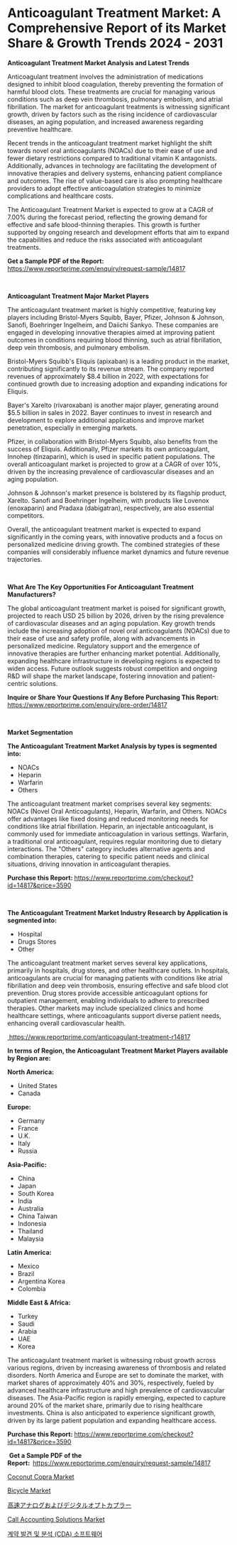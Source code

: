 <p><h1>Anticoagulant Treatment Market: A Comprehensive Report of its Market Share & Growth Trends 2024 - 2031</h1></p><p><strong>Anticoagulant Treatment Market Analysis and Latest Trends</strong></p>
<p><p>Anticoagulant treatment involves the administration of medications designed to inhibit blood coagulation, thereby preventing the formation of harmful blood clots. These treatments are crucial for managing various conditions such as deep vein thrombosis, pulmonary embolism, and atrial fibrillation. The market for anticoagulant treatments is witnessing significant growth, driven by factors such as the rising incidence of cardiovascular diseases, an aging population, and increased awareness regarding preventive healthcare.</p><p>Recent trends in the anticoagulant treatment market highlight the shift towards novel oral anticoagulants (NOACs) due to their ease of use and fewer dietary restrictions compared to traditional vitamin K antagonists. Additionally, advances in technology are facilitating the development of innovative therapies and delivery systems, enhancing patient compliance and outcomes. The rise of value-based care is also prompting healthcare providers to adopt effective anticoagulation strategies to minimize complications and healthcare costs.</p><p>The Anticoagulant Treatment Market is expected to grow at a CAGR of 7.00% during the forecast period, reflecting the growing demand for effective and safe blood-thinning therapies. This growth is further supported by ongoing research and development efforts that aim to expand the capabilities and reduce the risks associated with anticoagulant treatments.</p></p>
<p><strong>Get a Sample PDF of the Report:&nbsp;</strong> <a href="https://www.reportprime.com/enquiry/request-sample/14817">https://www.reportprime.com/enquiry/request-sample/14817</a></p>
<p>&nbsp;</p>
<p><strong>Anticoagulant Treatment Major Market Players</strong></p>
<p><p>The anticoagulant treatment market is highly competitive, featuring key players including Bristol-Myers Squibb, Bayer, Pfizer, Johnson & Johnson, Sanofi, Boehringer Ingelheim, and Daiichi Sankyo. These companies are engaged in developing innovative therapies aimed at improving patient outcomes in conditions requiring blood thinning, such as atrial fibrillation, deep vein thrombosis, and pulmonary embolism.</p><p>Bristol-Myers Squibb's Eliquis (apixaban) is a leading product in the market, contributing significantly to its revenue stream. The company reported revenues of approximately $8.4 billion in 2022, with expectations for continued growth due to increasing adoption and expanding indications for Eliquis.</p><p>Bayer's Xarelto (rivaroxaban) is another major player, generating around $5.5 billion in sales in 2022. Bayer continues to invest in research and development to explore additional applications and improve market penetration, especially in emerging markets.</p><p>Pfizer, in collaboration with Bristol-Myers Squibb, also benefits from the success of Eliquis. Additionally, Pfizer markets its own anticoagulant, Innohep (tinzaparin), which is used in specific patient populations. The overall anticoagulant market is projected to grow at a CAGR of over 10%, driven by the increasing prevalence of cardiovascular diseases and an aging population.</p><p>Johnson & Johnson's market presence is bolstered by its flagship product, Xarelto. Sanofi and Boehringer Ingelheim, with products like Lovenox (enoxaparin) and Pradaxa (dabigatran), respectively, are also essential competitors.</p><p>Overall, the anticoagulant treatment market is expected to expand significantly in the coming years, with innovative products and a focus on personalized medicine driving growth. The combined strategies of these companies will considerably influence market dynamics and future revenue trajectories.</p></p>
<p>&nbsp;</p>
<p><strong>What Are The Key Opportunities For Anticoagulant Treatment Manufacturers?</strong></p>
<p><p>The global anticoagulant treatment market is poised for significant growth, projected to reach USD 25 billion by 2026, driven by the rising prevalence of cardiovascular diseases and an aging population. Key growth trends include the increasing adoption of novel oral anticoagulants (NOACs) due to their ease of use and safety profile, along with advancements in personalized medicine. Regulatory support and the emergence of innovative therapies are further enhancing market potential. Additionally, expanding healthcare infrastructure in developing regions is expected to widen access. Future outlook suggests robust competition and ongoing R&D will shape the market landscape, fostering innovation and patient-centric solutions.</p></p>
<p><strong>Inquire or Share Your Questions If Any Before Purchasing This Report:</strong> <a href="https://www.reportprime.com/enquiry/pre-order/14817">https://www.reportprime.com/enquiry/pre-order/14817</a></p>
<p>&nbsp;</p>
<p><strong>Market Segmentation</strong></p>
<p><strong>The Anticoagulant Treatment Market Analysis by types is segmented into:</strong></p>
<p><ul><li>NOACs</li><li>Heparin</li><li>Warfarin</li><li>Others</li></ul></p>
<p><p>The anticoagulant treatment market comprises several key segments: NOACs (Novel Oral Anticoagulants), Heparin, Warfarin, and Others. NOACs offer advantages like fixed dosing and reduced monitoring needs for conditions like atrial fibrillation. Heparin, an injectable anticoagulant, is commonly used for immediate anticoagulation in various settings. Warfarin, a traditional oral anticoagulant, requires regular monitoring due to dietary interactions. The "Others" category includes alternative agents and combination therapies, catering to specific patient needs and clinical situations, driving innovation in anticoagulant therapies.</p></p>
<p><strong>Purchase this Report:&nbsp;</strong><a href="https://www.reportprime.com/checkout?id=14817&price=3590">https://www.reportprime.com/checkout?id=14817&price=3590</a></p>
<p>&nbsp;</p>
<p><strong>The Anticoagulant Treatment Market Industry Research by Application is segmented into:</strong></p>
<p><ul><li>Hospital</li><li>Drugs Stores</li><li>Other</li></ul></p>
<p><p>The anticoagulant treatment market serves several key applications, primarily in hospitals, drug stores, and other healthcare outlets. In hospitals, anticoagulants are crucial for managing patients with conditions like atrial fibrillation and deep vein thrombosis, ensuring effective and safe blood clot prevention. Drug stores provide accessible anticoagulant options for outpatient management, enabling individuals to adhere to prescribed therapies. Other markets may include specialized clinics and home healthcare settings, where anticoagulants support diverse patient needs, enhancing overall cardiovascular health.</p></p>
<p><a href="https://www.reportprime.com/anticoagulant-treatment-r14817">&nbsp;https://www.reportprime.com/anticoagulant-treatment-r14817</a></p>
<p><strong>In terms of Region, the Anticoagulant Treatment Market Players available by Region are:</strong></p>
<p>
    <p> <strong> North America: </strong>
        <ul>
            <li>United States</li>
            <li>Canada</li>
        </ul>
        </p> 
    <p> <strong> Europe: </strong>
        <ul>
            <li>Germany</li>
            <li>France</li>
            <li>U.K.</li>
            <li>Italy</li>
            <li>Russia</li>
        </ul>
        </p> 
    <p> <strong> Asia-Pacific: </strong>
        <ul>
            <li>China</li>
            <li>Japan</li>
            <li>South Korea</li>
            <li>India</li>
            <li>Australia</li>
            <li>China Taiwan</li>
            <li>Indonesia</li>
            <li>Thailand</li>
            <li>Malaysia</li>
        </ul>
        </p> 
    <p> <strong> Latin America: </strong>
        <ul>
            <li>Mexico</li>
            <li>Brazil</li>
            <li>Argentina Korea</li>
            <li>Colombia</li>
        </ul>
        </p> 
    <p> <strong> Middle East & Africa: </strong>
        <ul>
            <li>Turkey</li>
            <li>Saudi</li>
            <li>Arabia</li>
            <li>UAE</li>
            <li>Korea</li>
        </ul>
    </p>
    </p>
<p><p>The anticoagulant treatment market is witnessing robust growth across various regions, driven by increasing awareness of thrombosis and related disorders. North America and Europe are set to dominate the market, with market shares of approximately 40% and 30%, respectively, fueled by advanced healthcare infrastructure and high prevalence of cardiovascular diseases. The Asia-Pacific region is rapidly emerging, expected to capture around 20% of the market share, primarily due to rising healthcare investments. China is also anticipated to experience significant growth, driven by its large patient population and expanding healthcare access.</p></p>
<p><strong>Purchase this Report: </strong><a href="https://www.reportprime.com/checkout?id=14817&price=3590">https://www.reportprime.com/checkout?id=14817&price=3590</a></p>
<p>&nbsp;<strong>Get a Sample PDF of the Report:&nbsp;&nbsp;</strong><a href="https://www.reportprime.com/enquiry/request-sample/14817">https://www.reportprime.com/enquiry/request-sample/14817</a></p>
<p><strong></strong></p>
<p><p><a href="https://issuu.com/reportprime-2/docs/coconut-copra-market-size-2030.pptx_e973ee1aac1e1c">Coconut Copra Market</a></p><p><a href="https://medium.com/@fredyyunianto_89084/this-bicycle-market-research-report-evaluates-the-key-market-trends-drivers-and-affecting-166ae633b641">Bicycle Market</a></p><p><a href="https://medium.com/@olyy49keyt/high-speed-analog-and-digital-optocouplers-market-%E3%81%AF-%E3%82%B3%E3%82%B9%E3%83%88%E7%AE%A1%E7%90%86%E3%81%A8%E5%8A%B9%E7%8E%87%E5%90%91%E4%B8%8A%E3%82%92%E5%84%AA%E5%85%88%E3%81%97%E3%81%BE%E3%81%99-17d11a4669bd">高速アナログおよびデジタルオプトカプラー</a></p><p><a href="https://www.linkedin.com/pulse/strategic-insights-global-call-accounting-solutions-market-trends-tii1c?trackingId=0rc%2F%2FX%2FzRAGSW4OzQDJHWw%3D%3D">Call Accounting Solutions Market</a></p><p><a href="https://medium.com/@greggibson7876/contract-discovery-and-analytics-cda-software-market-%EC%9D%98-%EA%B8%80%EB%A1%9C%EB%B2%8C-%EC%8B%9C%EC%9E%A5-%EA%B0%9C%EC%9A%94%EB%8A%94-%EC%A0%84-%EC%84%B8%EA%B3%84-%EB%B0%8F-%EC%A3%BC%EC%9A%94-%EC%8B%9C%EC%9E%A5%EC%9D%98-%EC%82%B0%EC%97%85%EC%97%90-%EC%98%81%ED%96%A5%EC%9D%84-%EB%AF%B8%EC%B9%98%EB%8A%94-%EC%A3%BC%EC%9A%94-9f57a64d4472">계약 발견 및 분석 (CDA) 소프트웨어</a></p></p>